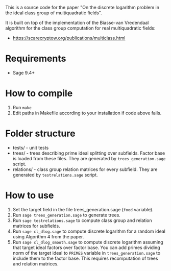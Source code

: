 This is a source code for the paper "On the discrete logarithm problem in the ideal class group of multiquadratic fields".

It is built on top of the implementation of the Biasse-van Vredendaal algorithm for the class group computation for real multiquadratic fields:
* https://scarecryptow.org/publications/multiclass.html

# Requirements
* Sage 9.4+

# How to compile
1. Run ```make```
2. Edit paths in Makefile according to your installation if code above fails.

# Folder structure
* tests/ - unit tests
* trees/ - trees describing prime ideal splitting over subfields. Factor base is loaded from these files. They are generated by ```trees_generation.sage``` script.
* relations/ - class group relation matrices for every subfield. They are generated by ```testrelations.sage``` script.

# How to use
1. Set the target field in the file trees_generation.sage (```food``` variable).
2. Run ```sage trees_generation.sage``` to generate trees.
3. Run ```sage testrelations.sage``` to compute class group and relation matrices for subfields.
4. Run ```sage cl_dlog.sage``` to compute discrete logarithm for a random ideal using Algorithm 4 from the paper.
5. Run ```sage cl_dlog_smooth.sage``` to compute discrete logarithm assuming that target ideal factors over factor base. You can add primes dividing norm of the target ideal to ```PRIMES``` variable in ```trees_generation.sage``` to include them to the factor base. This requires recomputation of trees and relation matrices.
